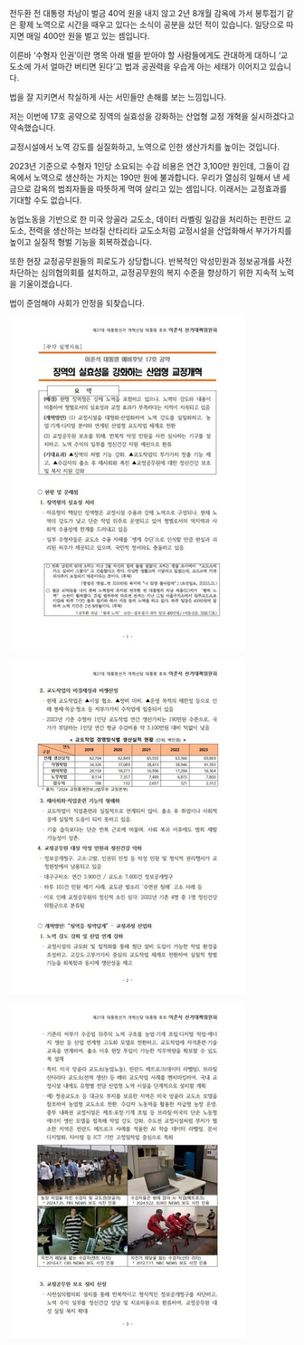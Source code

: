 전두환 전 대통령 차남이 벌금 40억 원을 내지 않고 2년 8개월 감옥에 가서 봉투접기 같은 황제 노역으로 시간을 때우고 있다는 소식이 공분을 샀던 적이 있습니다.
일당으로 따지면 매일 400만 원을 벌고 있는 셈입니다.   

이른바 ‘수형자 인권’이란 명목 아래 벌을 받아야 할 사람들에게도 관대하게 대하니 ‘교도소에 가서 얼마간 버티면 된다’고 법과 공권력을 우습게 아는 세태가 이어지고 있습니다.   

법을 잘 지키면서 착실하게 사는 서민들만 손해를 보는 느낌입니다.   

저는 이번에 17호 공약으로 징역의 실효성을 강화하는 산업형 교정 개혁을 실시하겠다고 약속했습니다.   

교정시설에서 노역 강도를 실질화하고, 노역으로 인한 생산가치를 높이는 것입니다.   

2023년 기준으로 수형자 1인당 소요되는 수감 비용은 연간 3,100만 원인데, 그들이 감옥에서 노역으로 생산하는 가치는 190만 원에 불과합니다. 우리가 열심히 일해서 낸 세금으로 감옥의 범죄자들을 따뜻하게 먹여 살리고 있는 셈입니다. 이래서는 교정효과를 기대할 수도 없습니다.   

농업노동을 기반으로 한 미국 앙골라 교도소, 데이터 라벨링 일감을 처리하는 핀란드 교도소, 전력을 생산하는 브라질 산타리타 교도소처럼 교정시설을 산업화해서 부가가치를 높이고 실질적 형벌 기능을 회복하겠습니다.   

또한 현장 교정공무원들의 피로도가 상당합니다. 반복적인 악성민원과 정보공개를 사전 차단하는 심의협의회를 설치하고, 교정공무원의 복지 수준을 향상하기 위한 지속적 노력을 기울이겠습니다.   

법이 준엄해야 사회가 안정을 되찾습니다.

![이준석_17호_공약](./../img/이준석_17호_공약_1.jpg)

![이준석_17호_공약](./../img/이준석_17호_공약_2.jpg)

![이준석_17호_공약](./../img/이준석_17호_공약_3.jpg)